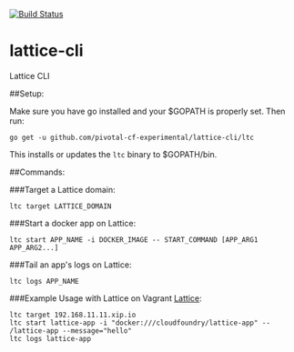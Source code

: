 [![Build Status](https://travis-ci.org/pivotal-cf-experimental/lattice-cli.svg?branch=master)](https://travis-ci.org/pivotal-cf-experimental/lattice-cli)

lattice-cli
==============

Lattice CLI

##Setup:

Make sure you have go installed and your $GOPATH is properly set. Then run:

    go get -u github.com/pivotal-cf-experimental/lattice-cli/ltc

This installs or updates the `ltc` binary to $GOPATH/bin.

##Commands:

###Target a Lattice domain:

    ltc target LATTICE_DOMAIN

###Start a docker app on Lattice:

    ltc start APP_NAME -i DOCKER_IMAGE -- START_COMMAND [APP_ARG1 APP_ARG2...]

###Tail an app's logs on Lattice:

    ltc logs APP_NAME

###Example Usage with Lattice on Vagrant [Lattice](https://github.com/pivotal-cf-experimental/lattice):

    ltc target 192.168.11.11.xip.io
    ltc start lattice-app -i "docker:///cloudfoundry/lattice-app" -- /lattice-app --message="hello"
    ltc logs lattice-app
